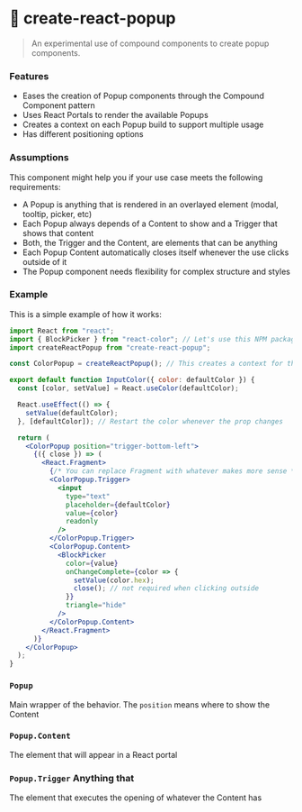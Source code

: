 # 🔩 create-react-popup

> An experimental use of compound components to create popup components.

### Features

- Eases the creation of Popup components through the Compound Component pattern
- Uses React Portals to render the available Popups
- Creates a context on each Popup build to support multiple usage
- Has different positioning options

### Assumptions

This component might help you if your use case meets the following requirements:

- A Popup is anything that is rendered in an overlayed element (modal, tooltip, picker, etc)
- Each Popup always depends of a Content to show and a Trigger that shows that content
- Both, the Trigger and the Content, are elements that can be anything
- Each Popup Content automatically closes itself whenever the use clicks outside of it
- The Popup component needs flexibility for complex structure and styles

### Example

This is a simple example of how it works:

```jsx
import React from "react";
import { BlockPicker } from "react-color"; // Let's use this NPM package as content
import createReactPopup from "create-react-popup";

const ColorPopup = createReactPopup(); // This creates a context for this Popup

export default function InputColor({ color: defaultColor }) {
  const [color, setValue] = React.useColor(defaultColor);

  React.useEffect(() => {
    setValue(defaultColor);
  }, [defaultColor]); // Restart the color whenever the prop changes

  return (
    <ColorPopup position="trigger-bottom-left">
      {({ close }) => (
        <React.Fragment>
          {/* You can replace Fragment with whatever makes more sense */}
          <ColorPopup.Trigger>
            <input
              type="text"
              placeholder={defaultColor}
              value={color}
              readonly
            />
          </ColorPopup.Trigger>
          <ColorPopup.Content>
            <BlockPicker
              color={value}
              onChangeComplete={color => {
                setValue(color.hex);
                close(); // not required when clicking outside
              }}
              triangle="hide"
            />
          </ColorPopup.Content>
        </React.Fragment>
      )}
    </ColorPopup>
  );
}
```

### `Popup`

Main wrapper of the behavior. The `position` means where to show the Content

### `Popup.Content`

The element that will appear in a React portal

### `Popup.Trigger` Anything that

The element that executes the opening of whatever the Content has
